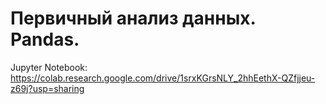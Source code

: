 # Первичный анализ данных. Pandas.

Jupyter Notebook:<br>
https://colab.research.google.com/drive/1srxKGrsNLY_2hhEethX-QZfjjeu-z69j?usp=sharing